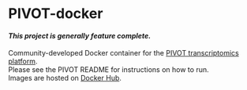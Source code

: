 <!---
PIVOT-docker - Community-developed Docker container for PIVOT transcriptomics
Copyright (C) 2019  Emir Turkes

This program is free software; you can redistribute it and/or
modify it under the terms of the GNU General Public License
as published by the Free Software Foundation; either version 2
of the License, or (at your option) any later version.

This program is distributed in the hope that it will be useful,
but WITHOUT ANY WARRANTY; without even the implied warranty of
MERCHANTABILITY or FITNESS FOR A PARTICULAR PURPOSE.  See the
GNU General Public License for more details.

You should have received a copy of the GNU General Public License
along with this program; if not, write to the Free Software
Foundation, Inc., 51 Franklin Street, Fifth Floor, Boston, MA  02110-1301, USA.
-->

# PIVOT-docker
#### *This project is generally feature complete.*

Community-developed Docker container for the [PIVOT transcriptomics platform](https://github.com/qinzhu/PIVOT).  
Please see the PIVOT README for instructions on how to run.  
Images are hosted on [Docker Hub](https://hub.docker.com/r/eturkes/pivot-docker).
